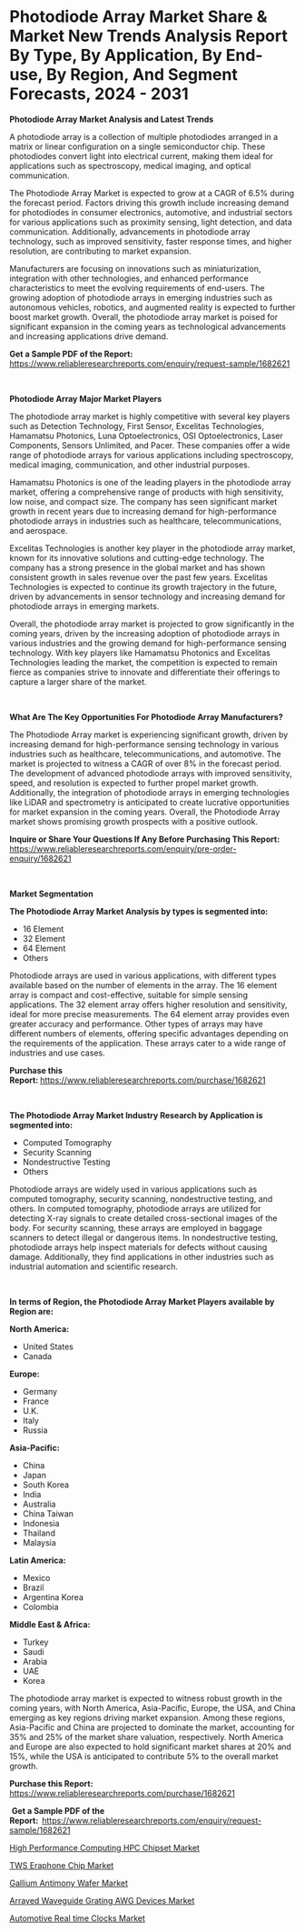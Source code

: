 <p><h1>Photodiode Array Market Share & Market New Trends Analysis Report By Type, By Application, By End-use, By Region, And Segment Forecasts, 2024 - 2031</h1></p><p><strong>Photodiode Array Market Analysis and Latest Trends</strong></p>
<p><p>A photodiode array is a collection of multiple photodiodes arranged in a matrix or linear configuration on a single semiconductor chip. These photodiodes convert light into electrical current, making them ideal for applications such as spectroscopy, medical imaging, and optical communication.</p><p>The Photodiode Array Market is expected to grow at a CAGR of 6.5% during the forecast period. Factors driving this growth include increasing demand for photodiodes in consumer electronics, automotive, and industrial sectors for various applications such as proximity sensing, light detection, and data communication. Additionally, advancements in photodiode array technology, such as improved sensitivity, faster response times, and higher resolution, are contributing to market expansion.</p><p>Manufacturers are focusing on innovations such as miniaturization, integration with other technologies, and enhanced performance characteristics to meet the evolving requirements of end-users. The growing adoption of photodiode arrays in emerging industries such as autonomous vehicles, robotics, and augmented reality is expected to further boost market growth. Overall, the photodiode array market is poised for significant expansion in the coming years as technological advancements and increasing applications drive demand.</p></p>
<p><strong>Get a Sample PDF of the Report:&nbsp;</strong> <a href="https://www.reliableresearchreports.com/enquiry/request-sample/1682621">https://www.reliableresearchreports.com/enquiry/request-sample/1682621</a></p>
<p>&nbsp;</p>
<p><strong>Photodiode Array Major Market Players</strong></p>
<p><p>The photodiode array market is highly competitive with several key players such as Detection Technology, First Sensor, Excelitas Technologies, Hamamatsu Photonics, Luna Optoelectronics, OSI Optoelectronics, Laser Components, Sensors Unlimited, and Pacer. These companies offer a wide range of photodiode arrays for various applications including spectroscopy, medical imaging, communication, and other industrial purposes.</p><p>Hamamatsu Photonics is one of the leading players in the photodiode array market, offering a comprehensive range of products with high sensitivity, low noise, and compact size. The company has seen significant market growth in recent years due to increasing demand for high-performance photodiode arrays in industries such as healthcare, telecommunications, and aerospace.</p><p>Excelitas Technologies is another key player in the photodiode array market, known for its innovative solutions and cutting-edge technology. The company has a strong presence in the global market and has shown consistent growth in sales revenue over the past few years. Excelitas Technologies is expected to continue its growth trajectory in the future, driven by advancements in sensor technology and increasing demand for photodiode arrays in emerging markets.</p><p>Overall, the photodiode array market is projected to grow significantly in the coming years, driven by the increasing adoption of photodiode arrays in various industries and the growing demand for high-performance sensing technology. With key players like Hamamatsu Photonics and Excelitas Technologies leading the market, the competition is expected to remain fierce as companies strive to innovate and differentiate their offerings to capture a larger share of the market.</p></p>
<p>&nbsp;</p>
<p><strong>What Are The Key Opportunities For Photodiode Array Manufacturers?</strong></p>
<p><p>The Photodiode Array market is experiencing significant growth, driven by increasing demand for high-performance sensing technology in various industries such as healthcare, telecommunications, and automotive. The market is projected to witness a CAGR of over 8% in the forecast period. The development of advanced photodiode arrays with improved sensitivity, speed, and resolution is expected to further propel market growth. Additionally, the integration of photodiode arrays in emerging technologies like LiDAR and spectrometry is anticipated to create lucrative opportunities for market expansion in the coming years. Overall, the Photodiode Array market shows promising growth prospects with a positive outlook.</p></p>
<p><strong>Inquire or Share Your Questions If Any Before Purchasing This Report:</strong> <a href="https://www.reliableresearchreports.com/enquiry/pre-order-enquiry/1682621">https://www.reliableresearchreports.com/enquiry/pre-order-enquiry/1682621</a></p>
<p>&nbsp;</p>
<p><strong>Market Segmentation</strong></p>
<p><strong>The Photodiode Array Market Analysis by types is segmented into:</strong></p>
<p><ul><li>16 Element</li><li>32 Element</li><li>64 Element</li><li>Others</li></ul></p>
<p><p>Photodiode arrays are used in various applications, with different types available based on the number of elements in the array. The 16 element array is compact and cost-effective, suitable for simple sensing applications. The 32 element array offers higher resolution and sensitivity, ideal for more precise measurements. The 64 element array provides even greater accuracy and performance. Other types of arrays may have different numbers of elements, offering specific advantages depending on the requirements of the application. These arrays cater to a wide range of industries and use cases.</p></p>
<p><strong>Purchase this Report:&nbsp;</strong><a href="https://www.reliableresearchreports.com/purchase/1682621">https://www.reliableresearchreports.com/purchase/1682621</a></p>
<p>&nbsp;</p>
<p><strong>The Photodiode Array Market Industry Research by Application is segmented into:</strong></p>
<p><ul><li>Computed Tomography</li><li>Security Scanning</li><li>Nondestructive Testing</li><li>Others</li></ul></p>
<p><p>Photodiode arrays are widely used in various applications such as computed tomography, security scanning, nondestructive testing, and others. In computed tomography, photodiode arrays are utilized for detecting X-ray signals to create detailed cross-sectional images of the body. For security scanning, these arrays are employed in baggage scanners to detect illegal or dangerous items. In nondestructive testing, photodiode arrays help inspect materials for defects without causing damage. Additionally, they find applications in other industries such as industrial automation and scientific research.</p></p>
<p>&nbsp;</p>
<p><strong>In terms of Region, the Photodiode Array Market Players available by Region are:</strong></p>
<p>
    <p> <strong> North America: </strong>
        <ul>
            <li>United States</li>
            <li>Canada</li>
        </ul>
        </p> 
    <p> <strong> Europe: </strong>
        <ul>
            <li>Germany</li>
            <li>France</li>
            <li>U.K.</li>
            <li>Italy</li>
            <li>Russia</li>
        </ul>
        </p> 
    <p> <strong> Asia-Pacific: </strong>
        <ul>
            <li>China</li>
            <li>Japan</li>
            <li>South Korea</li>
            <li>India</li>
            <li>Australia</li>
            <li>China Taiwan</li>
            <li>Indonesia</li>
            <li>Thailand</li>
            <li>Malaysia</li>
        </ul>
        </p> 
    <p> <strong> Latin America: </strong>
        <ul>
            <li>Mexico</li>
            <li>Brazil</li>
            <li>Argentina Korea</li>
            <li>Colombia</li>
        </ul>
        </p> 
    <p> <strong> Middle East & Africa: </strong>
        <ul>
            <li>Turkey</li>
            <li>Saudi</li>
            <li>Arabia</li>
            <li>UAE</li>
            <li>Korea</li>
        </ul>
    </p>
    </p>
<p><p>The photodiode array market is expected to witness robust growth in the coming years, with North America, Asia-Pacific, Europe, the USA, and China emerging as key regions driving market expansion. Among these regions, Asia-Pacific and China are projected to dominate the market, accounting for 35% and 25% of the market share valuation, respectively. North America and Europe are also expected to hold significant market shares at 20% and 15%, while the USA is anticipated to contribute 5% to the overall market growth.</p></p>
<p><strong>Purchase this Report: </strong><a href="https://www.reliableresearchreports.com/purchase/1682621">https://www.reliableresearchreports.com/purchase/1682621</a></p>
<p>&nbsp;<strong>Get a Sample PDF of the Report:&nbsp;&nbsp;</strong><a href="https://www.reliableresearchreports.com/enquiry/request-sample/1682621">https://www.reliableresearchreports.com/enquiry/request-sample/1682621</a></p>
<p><strong></strong></p>
<p><p><a href="https://medium.com/@lawrenceburns7577/high-performance-computing-hpc-chipset-market-insights-into-market-cagr-market-trends-and-growth-f4652f327fa5">High Performance Computing HPC Chipset Market</a></p><p><a href="https://medium.com/@lawrenceburns7577/tws-eraphone-chip-market-the-key-to-successful-business-strategy-forecast-till-2031-ef55fef16258">TWS Eraphone Chip Market</a></p><p><a href="https://medium.com/@lawrenceburns7577/gallium-antimony-wafer-market-analysis-and-sze-forecasted-for-period-from-2024-to-2031-25f9c0d901b1">Gallium Antimony Wafer Market</a></p><p><a href="https://medium.com/@sophiegrant777/arrayed-waveguide-grating-awg-devices-market-size-reveals-the-best-marketing-channels-in-global-e440b81314f4">Arrayed Waveguide Grating AWG Devices Market</a></p><p><a href="https://medium.com/@lawrenceburns7577/automotive-real-time-clocks-market-furnishes-information-on-market-share-market-trends-and-market-39c6b63e5866">Automotive Real time Clocks Market</a></p></p>